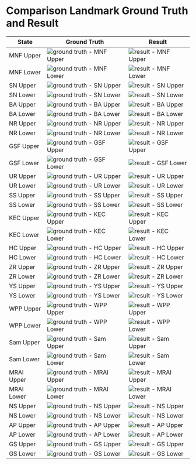 # Comparison Landmark Ground Truth and Result

State | Ground Truth | Result
--- | --- | ---
MNF Upper | ![ground truth - MNF Upper](https://github.com/s-triar/tooth-aligner/blob/main/comparison_image/LANDMARK/landmark%20manual/1.%20MNF/MNF%20UPPER%20LD%20MANUAL.png?raw=true) | ![result - MNF Upper](https://github.com/s-triar/tooth-aligner/blob/main/comparison_image/LANDMARK/landmark%20auto/1.%20MNF/MNF%20UPPER%20LD%20AUTO.png)
MNF Lower | ![ground truth - MNF Lower](https://github.com/s-triar/tooth-aligner/blob/main/comparison_image/LANDMARK/landmark%20manual/1.%20MNF/MNF%20LOWER%20LD%20MANUAL.png?raw=true) | ![result - MNF Lower](https://github.com/s-triar/tooth-aligner/blob/main/comparison_image/LANDMARK/landmark%20auto/1.%20MNF/MNF%20LOWER%20LD%20AUTO.png)
SN Upper | ![ground truth - SN Upper](https://github.com/s-triar/tooth-aligner/blob/main/comparison_image/LANDMARK/landmark%20manual/4.%20SN/SN%20UPPER%20LD%20MANUAL.png?raw=true) | ![result - SN Upper](https://github.com/s-triar/tooth-aligner/blob/main/comparison_image/LANDMARK/landmark%20auto/4.%20SN/SN%20UPPER%20LD%20AUTO.png)
SN Lower | ![ground truth - SN Lower](https://github.com/s-triar/tooth-aligner/blob/main/comparison_image/LANDMARK/landmark%20manual/4.%20SN/SN%20LOWER%20LD%20MANUAL.png?raw=true) | ![result - SN Lower](https://github.com/s-triar/tooth-aligner/blob/main/comparison_image/LANDMARK/landmark%20auto/4.%20SN/SN%20LOWER%20LD%20AUTO.png)
BA Upper | ![ground truth - BA Upper](https://github.com/s-triar/tooth-aligner/blob/main/comparison_image/LANDMARK/landmark%20manual/5.%20BA/BA%20UPPER%20LD%20MANUAL.png?raw=true) | ![result - BA Upper](https://github.com/s-triar/tooth-aligner/blob/main/comparison_image/LANDMARK/landmark%20auto/5.%20BA/BA%20UPPER%20LD%20AUTO.png)
BA Lower | ![ground truth - BA Lower](https://github.com/s-triar/tooth-aligner/blob/main/comparison_image/LANDMARK/landmark%20manual/5.%20BA/BA%20LOWER%20LD%20MANUAL.png?raw=true) | ![result - BA Lower](https://github.com/s-triar/tooth-aligner/blob/main/comparison_image/LANDMARK/landmark%20auto/5.%20BA/BA%20LOWER%20LD%20AUTO.png)
NR Upper | ![ground truth - NR Upper](https://github.com/s-triar/tooth-aligner/blob/main/comparison_image/LANDMARK/landmark%20manual/6.%20NR/NR%20UPPER%20LD%20MANUAL.png?raw=true) | ![result - NR Upper](https://github.com/s-triar/tooth-aligner/blob/main/comparison_image/LANDMARK/landmark%20auto/6.%20NR/NR%20UPPER%20LD%20AUTO.png)
NR Lower | ![ground truth - NR Lower](https://github.com/s-triar/tooth-aligner/blob/main/comparison_image/LANDMARK/landmark%20manual/6.%20NR/NR%20LOWER%20LD%20MANUAL.png?raw=true) | ![result - NR Lower](https://github.com/s-triar/tooth-aligner/blob/main/comparison_image/LANDMARK/landmark%20auto/6.%20NR/NR%20LOWER%20LD%20AUTO.png)
GSF Upper | ![ground truth - GSF Upper](https://github.com/s-triar/tooth-aligner/blob/main/comparison_image/LANDMARK/landmark%20manual/7.%20GSF/GSF%20UPPER%20LD%20MANUAL.png?raw=true) | ![result - GSF Upper](https://github.com/s-triar/tooth-aligner/blob/main/comparison_image/LANDMARK/landmark%20auto/7.%20GSF/GSF%20UPPER%20LD%20AUTO.png)
GSF Lower | ![ground truth - GSF Lower](https://github.com/s-triar/tooth-aligner/blob/main/comparison_image/LANDMARK/landmark%20manual/7.%20GSF/GSF%20LOWER%20LD%20MANUAL.png?raw=true) | ![result - GSF Lower](https://github.com/s-triar/tooth-aligner/blob/main/comparison_image/LANDMARK/landmark%20auto/7.%20GSF/GSF%20LOWER%20LD%20AUTO.png)
UR Upper | ![ground truth - UR Upper](https://github.com/s-triar/tooth-aligner/blob/main/comparison_image/LANDMARK/landmark%20manual/8.%20UR/UR%20UPPER%20LD%20MANUAL.png?raw=true) | ![result - UR Upper](https://github.com/s-triar/tooth-aligner/blob/main/comparison_image/LANDMARK/landmark%20auto/8.%20UR/UR%20UPPER%20LD%20AUTO.png)
UR Lower | ![ground truth - UR Lower](https://github.com/s-triar/tooth-aligner/blob/main/comparison_image/LANDMARK/landmark%20manual/8.%20UR/UR%20LOWER%20LD%20MANUAL.png?raw=true) | ![result - UR Lower](https://github.com/s-triar/tooth-aligner/blob/main/comparison_image/LANDMARK/landmark%20auto/8.%20UR/UR%20LOWER%20LD%20AUTO.png)
SS Upper | ![ground truth - SS Upper](https://github.com/s-triar/tooth-aligner/blob/main/comparison_image/LANDMARK/landmark%20manual/11.%20SS/SS%20UPPER%20LD%20MANUAL.png?raw=true) | ![result - SS Upper](https://github.com/s-triar/tooth-aligner/blob/main/comparison_image/LANDMARK/landmark%20auto/11.%20SS/SS%20UPPER%20LD%20AUTO.png)
SS Lower | ![ground truth - SS Lower](https://github.com/s-triar/tooth-aligner/blob/main/comparison_image/LANDMARK/landmark%20manual/11.%20SS/SS%20LOWER%20LD%20MANUAL.png?raw=true) | ![result - SS Lower](https://github.com/s-triar/tooth-aligner/blob/main/comparison_image/LANDMARK/landmark%20auto/11.%20SS/SS%20LOWER%20LD%20AUTO.png)
KEC Upper | ![ground truth - KEC Upper](https://github.com/s-triar/tooth-aligner/blob/main/comparison_image/LANDMARK/landmark%20manual/12.%20KEC/KEC%20UPPER%20LD%20MANUAL.png?raw=true) | ![result - KEC Upper](https://github.com/s-triar/tooth-aligner/blob/main/comparison_image/LANDMARK/landmark%20auto/12.%20KEC/KEC%20UPPER%20LD%20AUTO.png)
KEC Lower | ![ground truth - KEC Lower](https://github.com/s-triar/tooth-aligner/blob/main/comparison_image/LANDMARK/landmark%20manual/12.%20KEC/KEC%20LOWER%20LD%20MANUAL.png?raw=true) | ![result - KEC Lower](https://github.com/s-triar/tooth-aligner/blob/main/comparison_image/LANDMARK/landmark%20auto/12.%20KEC/KEC%20LOWER%20LD%20AUTO.png)
HC Upper | ![ground truth - HC Upper](https://github.com/s-triar/tooth-aligner/blob/main/comparison_image/LANDMARK/landmark%20manual/13.%20HC/HC%20UPPER%20LD%20MANUAL.png?raw=true) | ![result - HC Upper](https://github.com/s-triar/tooth-aligner/blob/main/comparison_image/LANDMARK/landmark%20auto/13.%20HC/HC%20UPPER%20LD%20AUTO.png)
HC Lower | ![ground truth - HC Lower](https://github.com/s-triar/tooth-aligner/blob/main/comparison_image/LANDMARK/landmark%20manual/13.%20HC/HC%20LOWER%20LD%20MANUAL.png?raw=true) | ![result - HC Lower](https://github.com/s-triar/tooth-aligner/blob/main/comparison_image/LANDMARK/landmark%20auto/13.%20HC/HC%20LOWER%20LD%20AUTO.png)
ZR Upper | ![ground truth - ZR Upper](https://github.com/s-triar/tooth-aligner/blob/main/comparison_image/LANDMARK/landmark%20manual/14.%20ZR/ZR%20UPPER%20LD%20MANUAL.png?raw=true) | ![result - ZR Upper](https://github.com/s-triar/tooth-aligner/blob/main/comparison_image/LANDMARK/landmark%20auto/14.%20ZR/ZR%20UPPER%20LD%20AUTO.png)
ZR Lower | ![ground truth - ZR Lower](https://github.com/s-triar/tooth-aligner/blob/main/comparison_image/LANDMARK/landmark%20manual/14.%20ZR/ZR%20LOWER%20LD%20MANUAL.png?raw=true) | ![result - ZR Lower](https://github.com/s-triar/tooth-aligner/blob/main/comparison_image/LANDMARK/landmark%20auto/14.%20ZR/ZR%20LOWER%20LD%20AUTO.png)
YS Upper | ![ground truth - YS Upper](https://github.com/s-triar/tooth-aligner/blob/main/comparison_image/LANDMARK/landmark%20manual/15.%20YS/YS%20UPPER%20LD%20MANUAL.png?raw=true) | ![result - YS Upper](https://github.com/s-triar/tooth-aligner/blob/main/comparison_image/LANDMARK/landmark%20auto/15.%20YS/YS%20UPPER%20LD%20AUTO.png)
YS Lower | ![ground truth - YS Lower](https://github.com/s-triar/tooth-aligner/blob/main/comparison_image/LANDMARK/landmark%20manual/15.%20YS/YS%20LOWER%20LD%20MANUAL.png?raw=true) | ![result - YS Lower](https://github.com/s-triar/tooth-aligner/blob/main/comparison_image/LANDMARK/landmark%20auto/15.%20YS/YS%20LOWER%20LD%20AUTO.png)
WPP Upper | ![ground truth - WPP Upper](https://github.com/s-triar/tooth-aligner/blob/main/comparison_image/LANDMARK/landmark%20manual/18.%20WPP/WPP%20UPPER%20LD%20MANUAL.png?raw=true) | ![result - WPP Upper](https://github.com/s-triar/tooth-aligner/blob/main/comparison_image/LANDMARK/landmark%20auto/18.%20WPP/WPP%20UPPER%20LD%20AUTO.png)
WPP Lower | ![ground truth - WPP Lower](https://github.com/s-triar/tooth-aligner/blob/main/comparison_image/LANDMARK/landmark%20manual/18.%20WPP/WPP%20LOWER%20LD%20MANUAL.png?raw=true) | ![result - WPP Lower](https://github.com/s-triar/tooth-aligner/blob/main/comparison_image/LANDMARK/landmark%20auto/18.%20WPP/WPP%20LOWER%20LD%20AUTO.png)
Sam Upper | ![ground truth - Sam Upper](https://github.com/s-triar/tooth-aligner/blob/main/comparison_image/LANDMARK/landmark%20manual/19.%20Sam/Sam%20UPPER%20LD%20MANUAL.png?raw=true) | ![result - Sam Upper](https://github.com/s-triar/tooth-aligner/blob/main/comparison_image/LANDMARK/landmark%20auto/19.%20Sam/Sam%20UPPER%20LD%20AUTO.png)
Sam Lower | ![ground truth - Sam Lower](https://github.com/s-triar/tooth-aligner/blob/main/comparison_image/LANDMARK/landmark%20manual/19.%20Sam/Sam%20LOWER%20LD%20MANUAL.png?raw=true) | ![result - Sam Lower](https://github.com/s-triar/tooth-aligner/blob/main/comparison_image/LANDMARK/landmark%20auto/19.%20Sam/Sam%20LOWER%20LD%20AUTO.png)
MRAI Upper | ![ground truth - MRAI Upper](https://github.com/s-triar/tooth-aligner/blob/main/comparison_image/LANDMARK/landmark%20manual/21.%20MRAI/MRAI%20UPPER%20LD%20MANUAL.png?raw=true) | ![result - MRAI Upper](https://github.com/s-triar/tooth-aligner/blob/main/comparison_image/LANDMARK/landmark%20auto/21.%20MRAI/MRAI%20UPPER%20LD%20AUTO.png)
MRAI Lower | ![ground truth - MRAI Lower](https://github.com/s-triar/tooth-aligner/blob/main/comparison_image/LANDMARK/landmark%20manual/21.%20MRAI/MRAI%20LOWER%20LD%20MANUAL.png?raw=true) | ![result - MRAI Lower](https://github.com/s-triar/tooth-aligner/blob/main/comparison_image/LANDMARK/landmark%20auto/21.%20MRAI/MRAI%20LOWER%20LD%20AUTO.png)
NS Upper | ![ground truth - NS Upper](https://github.com/s-triar/tooth-aligner/blob/main/comparison_image/LANDMARK/landmark%20manual/22.%20NS/NS%20UPPER%20LD%20MANUAL.png?raw=true) | ![result - NS Upper](https://github.com/s-triar/tooth-aligner/blob/main/comparison_image/LANDMARK/landmark%20auto/22.%20NS/NS%20UPPER%20LD%20AUTO.png)
NS Lower | ![ground truth - NS Lower](https://github.com/s-triar/tooth-aligner/blob/main/comparison_image/LANDMARK/landmark%20manual/22.%20NS/NS%20LOWER%20LD%20MANUAL.png?raw=true) | ![result - NS Lower](https://github.com/s-triar/tooth-aligner/blob/main/comparison_image/LANDMARK/landmark%20auto/22.%20NS/NS%20LOWER%20LD%20AUTO.png)
AP Upper | ![ground truth - AP Upper](https://github.com/s-triar/tooth-aligner/blob/main/comparison_image/LANDMARK/landmark%20manual/23.%20AP/AP%20UPPER%20LD%20MANUAL.png?raw=true) | ![result - AP Upper](https://github.com/s-triar/tooth-aligner/blob/main/comparison_image/LANDMARK/landmark%20auto/23.%20AP/AP%20UPPER%20LD%20AUTO.png)
AP Lower | ![ground truth - AP Lower](https://github.com/s-triar/tooth-aligner/blob/main/comparison_image/LANDMARK/landmark%20manual/23.%20AP/AP%20LOWER%20LD%20MANUAL.png?raw=true) | ![result - AP Lower](https://github.com/s-triar/tooth-aligner/blob/main/comparison_image/LANDMARK/landmark%20auto/23.%20AP/AP%20LOWER%20LD%20AUTO.png)
GS Upper | ![ground truth - GS Upper](https://github.com/s-triar/tooth-aligner/blob/main/comparison_image/LANDMARK/landmark%20manual/24.%20GS/GS%20UPPER%20LD%20MANUAL.png?raw=true) | ![result - GS Upper](https://github.com/s-triar/tooth-aligner/blob/main/comparison_image/LANDMARK/landmark%20auto/24.%20GS/GS%20UPPER%20LD%20AUTO.png)
GS Lower | ![ground truth - GS Lower](https://github.com/s-triar/tooth-aligner/blob/main/comparison_image/LANDMARK/landmark%20manual/24.%20GS/GS%20LOWER%20LD%20MANUAL.png?raw=true) | ![result - GS Lower](https://github.com/s-triar/tooth-aligner/blob/main/comparison_image/LANDMARK/landmark%20auto/24.%20GS/GS%20LOWER%20LD%20AUTO.png)
